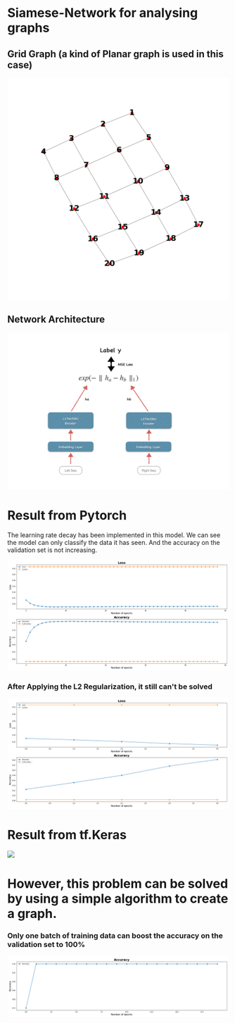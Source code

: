 # Siamese-Network for analysing graphs

## Grid Graph (a kind of Planar graph is used in this case)
![](https://github.com/ChihchengHsieh/P700/blob/master/Img/Graph.png?raw=true) 

## Network Architecture
![](https://github.com/ChihchengHsieh/P700/blob/master/Img/P700St.png?raw=true)

# Result from Pytorch
The learning rate decay has been implemented in this model.
We can see the model can only classify the data it has seen. And the accuracy on the validation set is not increasing.

![](https://github.com/ChihchengHsieh/P700/blob/master/Img/Train_HistEpoch.png?raw=true)

### After Applying the L2 Regularization, it still can't be solved

![](https://github.com/ChihchengHsieh/P700/blob/master/Img/Train_HistEpoch_0.2reg.png?raw=true)

# Result from tf.Keras

![](https://github.com/mike820808/P700/blob/master/Keras_Results/FullDataOnlyLSTM1lr0.0001.png)


# However, this problem can be solved by using a simple algorithm to create a graph.
### Only one batch of training data can boost the accuracy on the validation set to 100%

![](https://github.com/ChihchengHsieh/P700/blob/master/Img/Graph_algo_hist.png?raw=true)


